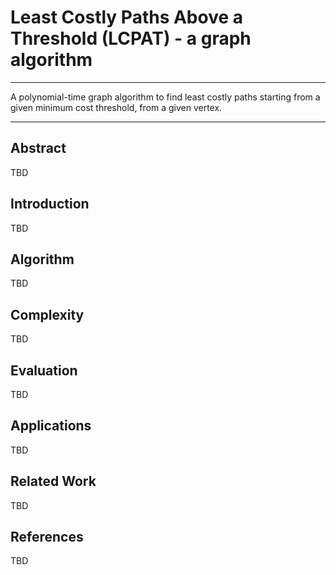 # Least Costly Paths Above a Threshold (LCPAT) - a graph algorithm
---

A polynomial-time graph algorithm to find least costly paths starting from a given minimum cost threshold, from a given vertex.

---

## Abstract

TBD

## Introduction

TBD

## Algorithm

TBD

## Complexity

TBD

## Evaluation

TBD

## Applications

TBD

## Related Work

TBD

## References

TBD